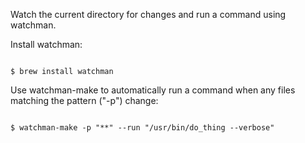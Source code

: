 <p>Watch the current directory for changes and run a command using watchman.</p>

<p>Install watchman:</p>

<code name="bash">
$ brew install watchman
</code>

<p>Use watchman-make to automatically run a command when any files matching the pattern ("-p") change:</p>

<code name="bash">
$ watchman-make -p "**" --run "/usr/bin/do_thing --verbose"
</code>